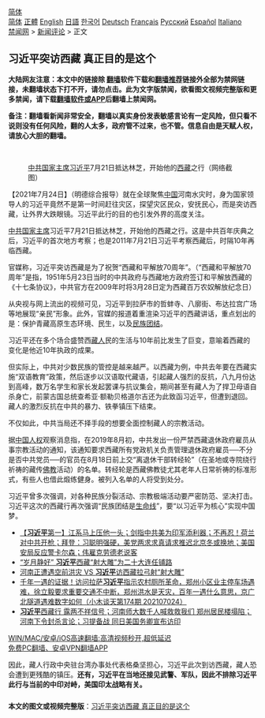  <!-- 面包屑导航 --> <div class="breadcrumb"><!-- GTranslate: https://gtranslate.io/ -->  <div class="switcher notranslate">  <div class="selected">  <a href="#" onclick="return false;"> 简体</a>  </div>  <div class="option">  <a href="https://www.bannedbook.org" onclick="doGTranslate('zh-CN|zh-CN');jQuery('div.switcher div.selected a').html(jQuery(this).html());return false;" title="简体中文" class="nturl selected"> 简体</a>  <a href="https://www.bannedbook.org/zh-tw/" onclick="doGTranslate('zh-CN|zh-TW');jQuery('div.switcher div.selected a').html(jQuery(this).html());return false;" title="繁體中文" class="nturl"> 正體</a>  <a href="https://www.bannedbook.org/en/" onclick="doGTranslate('zh-CN|en');jQuery('div.switcher div.selected a').html(jQuery(this).html());return false;" title="English" class="nturl"> English</a>  <a href="https://www.bannedbook.org/ja/" onclick="doGTranslate('zh-CN|ja');jQuery('div.switcher div.selected a').html(jQuery(this).html());return false;" title="日本語" class="nturl"> 日語</a>  <a href="https://www.bannedbook.org/ko/" onclick="doGTranslate('zh-CN|ko');jQuery('div.switcher div.selected a').html(jQuery(this).html());return false;" title="한국어" class="nturl"> 한국어</a>  <a href="https://www.bannedbook.org/de/" onclick="doGTranslate('zh-CN|de');jQuery('div.switcher div.selected a').html(jQuery(this).html());return false;" title="Deutsch" class="nturl"> Deutsch</a>  <a href="https://www.bannedbook.org/fr/" onclick="doGTranslate('zh-CN|fr');jQuery('div.switcher div.selected a').html(jQuery(this).html());return false;" title="Français" class="nturl"> Français</a>  <a href="https://www.bannedbook.org/ru/" onclick="doGTranslate('zh-CN|ru');jQuery('div.switcher div.selected a').html(jQuery(this).html());return false;" title="Русский" class="nturl"> Русский</a>  <a href="https://www.bannedbook.org/es/" onclick="doGTranslate('zh-CN|es');jQuery('div.switcher div.selected a').html(jQuery(this).html());return false;" title="Español" class="nturl"> Español</a>  <a href="https://www.bannedbook.org/it/" onclick="doGTranslate('zh-CN|it');jQuery('div.switcher div.selected a').html(jQuery(this).html());return false;" title="Italiano" class="nturl"> Italiano</a>  </div>  </div>      <div class='breadcrumb-sub'><!-- Breadcrumb NavXT 6.3.0 --> <a href="https://www.bannedbook.org/" class="home">禁闻网</a> &gt; <a href="https://www.bannedbook.org/bnews/comments/" class="category">新闻评论</a> &gt; 正文</div></div><h2>习近平突访西藏 真正目的是这个</h2> <p class="notice"><b>大陆网友注意：本文中的链接除 <a href="https://github.com/bannedbook/fanqiang" >翻墙</a>软件下载和<a href="https://github.com/killgcd/justmysocks/blob/master/README.md">翻墙推荐</a>链接外全部为禁网链接，未翻墙状态下打不开，请勿点击。此为文字版禁闻，欲看图文视频完整版和更多禁闻，请下载<a href="https://github.com/bannedbook/fanqiang">翻墙软件或APP</a>后翻墙上禁闻网。</p><p>备注：翻墙看新闻非常安全，翻墙以真实身份发表敏感言论有一定风险，但只看不说则没有任何风险，翻的人太多，政府管不过来，也不管。信息自由是天赋人权，请放心大胆的翻墙。</b></p>  <div class="entry"> <br /> <figure><a href="https://i0.wp.com/upload-images-bucket-v64rleca837do.s3.eu-west-1.amazonaws.com/wp-content/uploads/2021/07/24163723/Screen-Shot-2021-07-24-at-12.32.17.png?fit=808%2C940&#038;ssl=1" data-caption="中共国家主席习近平7月21日抵达林芝，开始他的西藏之行（网络截图）"></a><figcaption class="wp-caption-text"><a href="https://www.bannedbook.org/bnews/tag/%e4%b8%ad%e5%85%b1/" class="st_tag internal_tag" rel="tag" title="标签 中共 下的日志">中共</a><a href="https://www.bannedbook.org/bnews/tag/%E5%9B%BD%E5%AE%B6%E4%B8%BB%E5%B8%AD/" class="st_tag internal_tag" rel="tag" title="标签 国家主席 下的日志">国家主席</a><a href="https://www.bannedbook.org/bnews/tag/%e4%b9%a0%e8%bf%91%e5%b9%b3/" class="st_tag internal_tag" rel="tag" title="标签 习近平 下的日志">习近平</a>7月21日抵达林芝，开始他的<a href="https://www.bannedbook.org/bnews/tag/%e8%a5%bf%e8%97%8f/" class="st_tag internal_tag" rel="tag" title="标签 西藏 下的日志">西藏</a>之行（网络截图）</figcaption></figure> <p>【2021年7月24日】（明德综合报导）就在全球聚焦<span class='wp_keywordlink_affiliate'><a href="https://www.bannedbook.org/" title="中国" target="_blank">中国</a></span>河南水灾时，身为国家领导人的习近平竟然不是第一时间赶往灾区，探望灾区民众，安抚民心，而是突访西藏，让外界大跌眼镜。习近平此行的目的也引发外界的高度关注。</p> <p><a href="https://www.bannedbook.org/bnews/tag/%E4%B8%AD%E5%85%B1%E5%9B%BD%E5%AE%B6%E4%B8%BB%E5%B8%AD/" class="st_tag internal_tag" rel="tag" title="标签 中共国家主席 下的日志">中共国家主席</a>习近平7月21日抵达林芝，开始他的西藏之行。这是中共百年庆典之后，习近平的首次地方考察；也是2011年7月21日习近平考察西藏后，时隔10年再临西藏。</p>  <p>官媒称，习近平突访西藏是为了祝贺“西藏和平解放70周年”。（“西藏和平解放70周年”是指，1951年5月23日当时的中共政府与西藏地方政府签订和平解放西藏的《十七条协议》，中共官方在2009年时将3月28日定为西藏百万农奴解放纪念日）</p> <p>从央视与网上流出的视频可见，习近平到拉萨市的哲蚌寺、八廓街、布达拉宫广场等地展现“亲民”形象。此外，官媒的报道着重渲染习近平的西藏讲话，重点划出的是：保护青藏高原生态环境、民生，以及<a href="https://www.bannedbook.org/bnews/tag/%E6%B0%91%E6%97%8F%E5%9B%A2%E7%BB%93/" class="st_tag internal_tag" rel="tag" title="标签 民族团结 下的日志">民族团结</a>。</p>  <p>习近平还在多个场合盛赞西<a href="https://www.bannedbook.org/bnews/tag/%e8%97%8f%e4%ba%ba/" class="st_tag internal_tag" rel="tag" title="标签 藏人 下的日志">藏人</a>民的生活与10年前比发生了巨变，意喻着西藏的变化是他近10年执政的成果。</p> <p>但实际上，中共对少数民族的管控是越来越严。以西藏为例，中共去年要在西藏实施“双语教育”政策，然后逐步以汉语取代藏语，引起藏人强烈的反抗，八九月份达到高峰，数万名学生和家长发起罢课与抗议集会，期间甚至有藏人为了捍卫母语自杀身亡，前蒙古国总统查希亚·额勒贝格道尔吉还为此致函习近平，但遭到退回。藏人的激烈反抗在中共的暴力、铁拳镇压下结束。</p>  <p>不仅如此，中共当局还不择手段的想要全面控制藏人的宗教活动。</p> <p>据<span class='wp_keywordlink'><a href="https://www.bannedbook.org/forum20/" title="中国人权论坛" target="_blank">中国人权</a></span>观察消息指，在2019年8月初，中共发出一份严禁西藏退休政府雇员从事宗教活动的通知，该通知要求西藏所有党政机关负责管理退休政府雇员──不分是否中共党员──的官员在8月18日前上交“离退休干部转经轮”（在圣地或寺院绕行祈祷的藏传<span class='wp_keywordlink'><a href="https://www.qi-gong.me/buddhism/" title="佛教" target="_blank">佛教</a></span>活动）的名单。转经轮是西藏佛教徒尤其老年人日常祈祷的标准形式，有些人也借此煅练健身。被列入名单的人将受到处分。</p>  <p>习近平曾多次强调，对各种民族分裂活动、宗教极端活动要严密防范、坚决打击。习近平这次的西藏行再次强调“民族团结是<a href="https://www.bannedbook.org/bnews/tag/%E7%94%9F%E5%91%BD%E7%BA%BF/" class="st_tag internal_tag" rel="tag" title="标签 生命线 下的日志">生命线</a>”，要“以习近平为核心”实现中国梦。</p> <ul class='op-related-articles' title='相关阅读'> <li><a href='https://www.bannedbook.org/bnews/bannedvideo/20210725/1593623.html' target='_blank'>【<b>习近平</b>第一】江系马上压他一头；剑指中共美为印军添利器；不再忍！荷兰对中共开枪；拜登：习聪明强硬，美党两求求真请求推迟北京冬或换地；美国安局反应警卡尔森；伟雇克劳德老说客</a></li> <li><a href='https://www.bannedbook.org/bnews/comments/20210725/1593596.html' target='_blank'>“岁月静好” <b>习近平</b>西藏“射大雕”为二十大连任铺路</a></li> <li><a href='https://www.bannedbook.org/bnews/comments/20210725/1593582.html' target='_blank'>河南正遭遇空前洪灾 VS <b>习近平</b>访西藏拉弓射“射大雕”</a></li> <li><a href='https://www.bannedbook.org/bnews/bannedvideo/20210724/1593536.html' target='_blank'>千年一遇的证据！访问拉萨<b>习近平</b>指示农村厕所革命，郑州小区业主停车场遇难，徐立毅要求重要交通不中断，郑州洪水是天灾，百年一遇什么意思，京广北隧道遇难数字如何（小木谈天第174期 202107024）</a></li> <li><a href='https://www.bannedbook.org/bnews/comments/20210724/1593503.html' target='_blank'><b>习近平</b>西藏行 露两不祥信号；河南师大数千人喊救救我们 郑州居民楼塌陷；河南下令封杀言论；习提备战 同日美国务卿宣布访印</a></li> </ul> <p class="texttj"> <a href="https://github.com/bannedbook/fanqiang/wiki/V2ray%E6%9C%BA%E5%9C%BA" target="_blank">WIN/MAC/安卓/iOS高速翻墙:高清视频秒开,超低延迟</a><br/> <a href="https://github.com/bannedbook/fanqiang/wiki/%E7%A6%81%E9%97%BB%E7%BD%91%E5%AE%89%E5%8D%93%E7%BF%BB%E5%A2%99%E6%96%B0%E9%97%BBAPP" target="_blank">免费PC翻墙、安卓VPN翻墙APP</a></p><p>因此，藏人行政中央驻台湾办事处代表格桑坚担心，习近平此次到访西藏，藏人恐会遭到更残酷的镇压。<strong>还有，习近平在当地还接见武警、军队，因此不排除习近平此行与当前的中印对峙，美国印太战略有关。</strong></p><a name='sharetosocial'></a>  <div style="margin-bottom:5px;padding-bottom:5px;clear:both"> <div id="archive-pix-1" class="banner-ads"> <!-- AuctionX Display platform tag START --> <div id="26318x728x90x621x_ADSLOT2" clicktrack="%%CLICK_URL_ESC%%"></div> <!-- AuctionX Display platform tag END --> </div> <div id="archive-pix-2" class="banner-ads"> <!-- AuctionX Display platform tag START --> <div id="26315x300x250x621x_ADSLOT2" clicktrack="%%CLICK_URL_ESC%%"></div> <!-- AuctionX Display platform tag END --> </div> </div>  <div id="archive-pix-1" class="banner-ads"> <!-- AuctionX Display platform tag START --> <div id="26318x728x90x621x_ADSLOT3" clicktrack="%%CLICK_URL_ESC%%"></div> <!-- AuctionX Display platform tag END --> </div> <div><b>本文的图文或视频完整版</b>：<a href='https://www.bannedbook.org/bnews/comments/20210725/1593625.html'>习近平突访西藏 真正目的是这个</a></div>  </div><!--END ENTRY--> 
